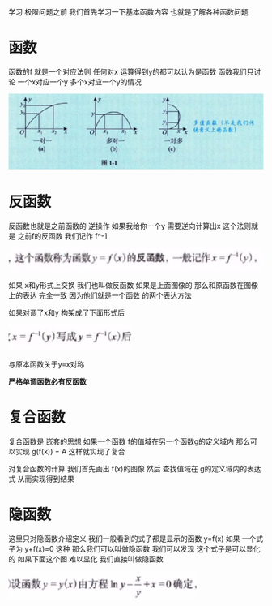 学习 极限问题之前 我们首先学习一下基本函数内容 也就是了解各种函数问题

# 函数

函数的f 就是一个对应法则 任何对x 运算得到y的都可以认为是函数 函数我们只讨论 一个x对应一个y 多个x对应一个y的情况

![image-20251019193656405](https://raw.githubusercontent.com/Xioaruan912/pic/main/image-20251019193656405.png)

# 反函数

反函数也就是之前函数的 逆操作 如果我给你一个y 需要逆向计算出x 这个法则就是 之前f的反函数 我们记作 f^-1

![image-20251019193800462](https://raw.githubusercontent.com/Xioaruan912/pic/main/image-20251019193800462.png)

如果 x和y形式上交换 我们也叫做反函数 如果是上面图像的 那么和原函数在图像上的表达 完全一致 因为他们就是一个函数 的两个表达方法

如果对调了x和y 构架成了下面形式后

![image-20251019193904385](https://raw.githubusercontent.com/Xioaruan912/pic/main/image-20251019193904385.png)

与原本函数关于y=x对称



**严格单调函数必有反函数**

# 复合函数

复合函数是 嵌套的思想 如果一个函数 f的值域在另一个函数g的定义域内 那么可以实现 g(f(x)) = A 这样就实现了复合

对复合函数的计算 我们首先画出 f(x)的图像 然后 查找值域在 g的定义域内的表达式 从而实现得到结果

# 隐函数

这里只对隐函数介绍定义 我们一般看到的式子都是显示的函数 y=f(x) 如果 一个式子为 y+f(x)=0 这种 那么我们可以叫做隐函数 我们可以发现 这个式子是可以显化的 如果下面这个图 难以显化 我们直接叫做隐函数

![image-20251019194406770](https://raw.githubusercontent.com/Xioaruan912/pic/main/image-20251019194406770.png)